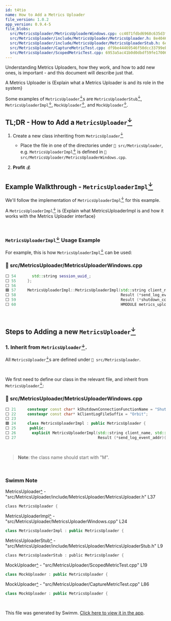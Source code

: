 ```yaml
---
id: t4tio
name: How to Add a Metrics Uploader
file_version: 1.0.2
app_version: 0.9.4-5
file_blobs:
  src/MetricsUploader/MetricsUploaderWindows.cpp: cc4071fdbd6968c635d3fc44d42634832985361f
  src/MetricsUploader/include/MetricsUploader/MetricsUploader.h: 8e4046e4c7e4dd363dbbcdbf6e3e99b12c2913e0
  src/MetricsUploader/include/MetricsUploader/MetricsUploaderStub.h: 6e6d45f5c4a377e6b5bc7dd854d06c67a69c7bb4
  src/MetricsUploader/CaptureMetricTest.cpp: df9be44469546f50dcc33799eb8bc4df7f3a184a
  src/MetricsUploader/ScopedMetricTest.cpp: 6953a5ac41b0d0dbdf59fe17006948e6f4876f52
---
```


Understanding Metrics Uploaders, how they work, and how to add new ones, is important - and this document will describe just that.

A Metrics Uploader is {Explain what a Metrics Uploader is and its role in the system}

Some examples of `MetricsUploader`[<sup id="1it8xj">↓</sup>](#f-1it8xj)s are `MetricsUploaderStub`[<sup id="Z1XSDVR">↓</sup>](#f-Z1XSDVR), `MetricsUploaderImpl`[<sup id="Swds">↓</sup>](#f-Swds), `MockUploader`[<sup id="stF6O">↓</sup>](#f-stF6O), and `MockUploader`[<sup id="Z1MuTWY">↓</sup>](#f-Z1MuTWY).

## TL;DR - How to Add a `MetricsUploader`[<sup id="1it8xj">↓</sup>](#f-1it8xj)

1.  Create a new class inheriting from `MetricsUploader`[<sup id="1it8xj">↓</sup>](#f-1it8xj) 
    
    *   Place the file in one of the directories under `📄 src/MetricsUploader`, e.g. `MetricsUploaderImpl`[<sup id="Swds">↓</sup>](#f-Swds) is defined in `📄 src/MetricsUploader/MetricsUploaderWindows.cpp`.
        
2.  **Profit** 💰
    

## Example Walkthrough - `MetricsUploaderImpl`[<sup id="Swds">↓</sup>](#f-Swds)

We'll follow the implementation of `MetricsUploaderImpl`[<sup id="Swds">↓</sup>](#f-Swds) for this example.

A `MetricsUploaderImpl`[<sup id="Swds">↓</sup>](#f-Swds) is {Explain what MetricsUploaderImpl is and how it works with the Metrics Uploader interface}

<br/>

### `MetricsUploaderImpl`[<sup id="Swds">↓</sup>](#f-Swds) Usage Example

For example, this is how `MetricsUploaderImpl`[<sup id="Swds">↓</sup>](#f-Swds) can be used:
<!-- NOTE-swimm-snippet: the lines below link your snippet to Swimm -->
### 📄 src/MetricsUploader/MetricsUploaderWindows.cpp
```c++
⬜ 54       std::string session_uuid_;
⬜ 55     };
⬜ 56     
🟩 57     MetricsUploaderImpl::MetricsUploaderImpl(std::string client_name, std::string session_uuid,
⬜ 58                                              Result (*send_log_event_addr)(const uint8_t*, int),
⬜ 59                                              Result (*shutdown_connection_addr)(),
⬜ 60                                              HMODULE metrics_uploader_client_dll)
```

<br/>

## Steps to Adding a new `MetricsUploader`[<sup id="1it8xj">↓</sup>](#f-1it8xj)

### 1\. Inherit from `MetricsUploader`[<sup id="1it8xj">↓</sup>](#f-1it8xj).

All `MetricsUploader`[<sup id="1it8xj">↓</sup>](#f-1it8xj)s are defined under `📄 src/MetricsUploader`.

<br/>

We first need to define our class in the relevant file, and inherit from `MetricsUploader`[<sup id="1it8xj">↓</sup>](#f-1it8xj):
<!-- NOTE-swimm-snippet: the lines below link your snippet to Swimm -->
### 📄 src/MetricsUploader/MetricsUploaderWindows.cpp
```c++
⬜ 21     constexpr const char* kShutdownConnectionFunctionName = "ShutdownConnection";
⬜ 22     constexpr const char* kClientLogFileSuffix = "Orbit";
⬜ 23     
🟩 24     class MetricsUploaderImpl : public MetricsUploader {
⬜ 25      public:
⬜ 26       explicit MetricsUploaderImpl(std::string client_name, std::string session_uuid,
⬜ 27                                    Result (*send_log_event_addr)(const uint8_t*, int),
```

<br/>

> **Note**: the class name should start with "M".

<br/>

<!-- THIS IS AN AUTOGENERATED SECTION. DO NOT EDIT THIS SECTION DIRECTLY -->
### Swimm Note

<span id="f-1it8xj">MetricsUploader</span>[^](#1it8xj) - "src/MetricsUploader/include/MetricsUploader/MetricsUploader.h" L37
```c
class MetricsUploader {
```

<span id="f-Swds">MetricsUploaderImpl</span>[^](#Swds) - "src/MetricsUploader/MetricsUploaderWindows.cpp" L24
```c++
class MetricsUploaderImpl : public MetricsUploader {
```

<span id="f-Z1XSDVR">MetricsUploaderStub</span>[^](#Z1XSDVR) - "src/MetricsUploader/include/MetricsUploader/MetricsUploaderStub.h" L9
```c
class MetricsUploaderStub : public MetricsUploader {
```

<span id="f-Z1MuTWY">MockUploader</span>[^](#Z1MuTWY) - "src/MetricsUploader/ScopedMetricTest.cpp" L19
```c++
class MockUploader : public MetricsUploader {
```

<span id="f-stF6O">MockUploader</span>[^](#stF6O) - "src/MetricsUploader/CaptureMetricTest.cpp" L86
```c++
class MockUploader : public MetricsUploader {
```

<br/>

This file was generated by Swimm. [Click here to view it in the app](http://localhost:5000/repos/Z2l0aHViJTNBJTNBb3JiaXQlM0ElM0FBZGRpZUNvaGVu/docs/t4tio).